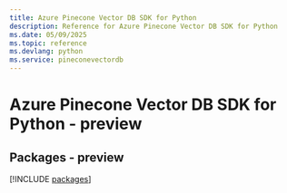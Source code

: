 ```yaml
---
title: Azure Pinecone Vector DB SDK for Python
description: Reference for Azure Pinecone Vector DB SDK for Python
ms.date: 05/09/2025
ms.topic: reference
ms.devlang: python
ms.service: pineconevectordb
---
```

# Azure Pinecone Vector DB SDK for Python - preview
## Packages - preview
[!INCLUDE [packages](pinecone-vector-db-index.md)]